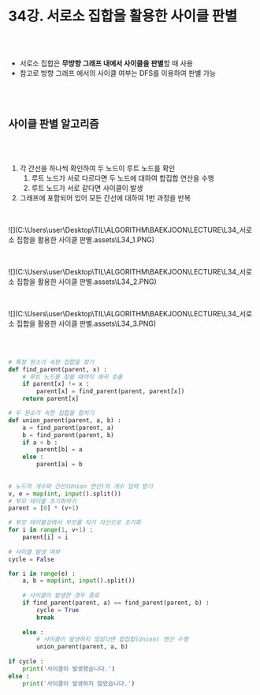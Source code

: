 # 34강.  서로소 집합을 활용한 사이클 판별

<br>

<br>

- 서로소 집합은 **무뱡향 그래프 내에서 사이클을 판별**할 때 사용
- 참고로 방향 그래프 에서의 사이클 여부는 DFS를 이용하여 판별 가능

<br>

<br>

## 사이클 판별 알고리즘

<br>

<br>

1. 각 간선을 하나씩 확인하여 두 노드이 루트 노드를 확인
   1. 루트 노드가 서로 다르다면 두 노드에 대하여 합집합 연산을 수행
   2. 루트 노드가 서로 같다면 사이클이 발생
2.  그래프에 포함되어 있어 모든 간선에 대하여 1번 과정을 반복

<br>

![](C:\Users\user\Desktop\TIL\ALGORITHM\BAEKJOON\LECTURE\L34_서로소 집합을 활용한 사이클 판별.assets\L34_1.PNG)

<br>

![](C:\Users\user\Desktop\TIL\ALGORITHM\BAEKJOON\LECTURE\L34_서로소 집합을 활용한 사이클 판별.assets\L34_2.PNG)

<br>

![](C:\Users\user\Desktop\TIL\ALGORITHM\BAEKJOON\LECTURE\L34_서로소 집합을 활용한 사이클 판별.assets\L34_3.PNG)

<br>

<br>

```python
# 특정 원소가 속한 집합을 찾기
def find_parent(parent, x) :
    # 루트 노드를 찾을 때까지 재귀 호출
    if parent[x] != x :
        parent[x] = find_parent(parent, parent[x])
    return parent[x]

# 두 원소가 속한 집합을 합치기
def union_parent(parent, a, b) :
    a = find_parent(parent, a)
    b = find_parent(parent, b)
    if a < b :
        parent[b] = a
    else :
        parent[a] = b
        
 
# 노드의 개수와 간선(Union 연산)의 개수 입력 받기
v, e = map(int, input().split())
# 부모 테이블 초기화하기
parent = [0] * (v+1)

# 부모 테이블상에서 부모를 자기 자신으로 초기화
for i in range(1, v+1) :
    parent[i] = i
    
# 사이클 발생 여부
cycle = False

for i in range(e) :
    a, b = map(int, input().split())
    
    # 사이클이 발생한 경우 종료
    if find_parent(parent, a) == find_parent(parent, b) :
        cycle = True
        break
    
    else :
        # 사이클이 발생하지 않았다면 합집합(Union) 연산 수행
        union_parent(parent, a, b)
  
if cycle :
    print('사이클이 발생했습니다.')
else :
    print('사이클이 발생하지 않았습니다.')
```

<br>